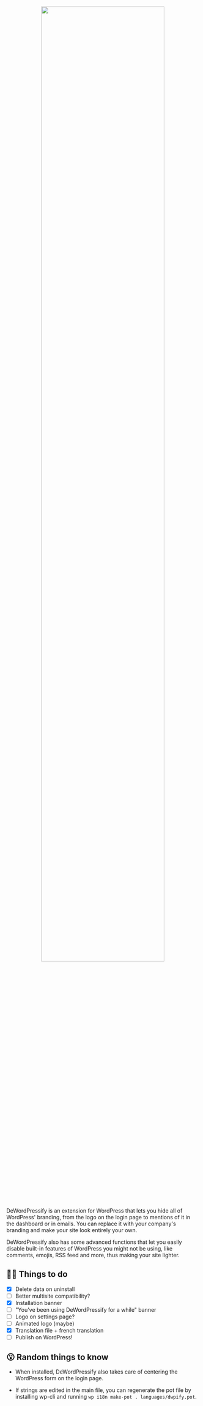 <h1 align="center">
  <a href="https://tahoe.be"><img src="https://raw.githubusercontent.com/morceaudebois/dewordpressify/master/assets/dewordpressify.png" width="80%" alt=""></a>
</h1>

DeWordPressify is an extension for WordPress that lets you hide all of WordPress' branding, from the logo on the login page to mentions of it in the dashboard or in emails. You can replace it with your company's branding and make your site look entirely your own.

DeWordPressify also has some advanced functions that let you easily disable built-in features of WordPress you might not be using, like comments, emojis, RSS feed and more, thus making your site lighter.

## 👨‍💻 Things to do

- [x] Delete data on uninstall
- [ ] Better multisite compatibility?
- [x] Installation banner
- [ ] "You've been using DeWordPressify for a while" banner
- [ ] Logo on settings page?
- [ ] Animated logo (maybe)
- [x] Translation file + french translation
- [ ] Publish on WordPress!

## 😮 Random things to know

- When installed, DeWordPressify also takes care of centering the WordPress form on the login page.

- If strings are edited in the main file, you can regenerate the pot file by installing wp-cli and running `wp i18n make-pot . languages/dwpify.pot`.